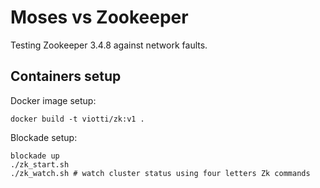 # Moses vs Zookeeper

Testing Zookeeper 3.4.8 against network faults.


## Containers setup

Docker image setup: 

    docker build -t viotti/zk:v1 .
    
Blockade setup:

    blockade up
    ./zk_start.sh
    ./zk_watch.sh # watch cluster status using four letters Zk commands
